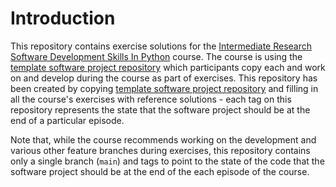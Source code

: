# Introduction

This repository contains exercise solutions for the [Intermediate Research Software Development Skills In Python](https://github.com/carpentries-incubator/python-intermediate-development) course. The course is using the [template software project repository](https://github.com/carpentries-incubator/python-intermediate-inflammation) which participants 
copy each and work on and develop during the course as part of exercises. This repository has been created by copying [template software project repository](https://github.com/carpentries-incubator/python-intermediate-inflammation) and filling in all the course's exercises with reference solutions - each tag on this repository represents the state that the software project should be at the end of a particular episode.

Note that, while the course recommends working on the development and various other feature branches during exercises, this repository contains only a single branch (`main`) and 
tags to point to the state of the code that the software project should be at the end of the each episode of the course.

